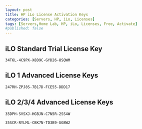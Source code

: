 ```yaml
---
layout: post
title: HP iLo License Activation Keys
categories: [Servers, HP, iLo, Licenses]
tags: [Servers,Home Lab, HP, iLo, Licenses, Free, Activate]
#published: false
---
```


## iLO Standard Trial License Key 
```
34T6L-4C9PX-X8D9C-GYD26-8SQWM
```

## iLO 1 Advanced License Keys
```
247RH-ZPJ8S-7B17D-FCE55-DDD17
```

## iLO 2/3/4 Advanced License Keys
```
35DPH-SVSXJ-HGBJN-C7N5R-2SS4W
```
```
35SCR-RYLML-CBK7N-TD3B9-GGBW2
```